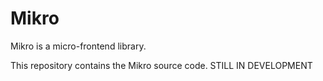# Mikro

Mikro is a micro-frontend library.

This repository contains the Mikro source code. STILL IN DEVELOPMENT
